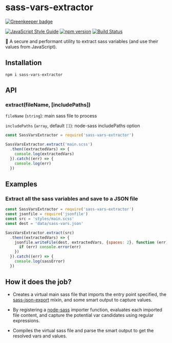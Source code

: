 # sass-vars-extractor

[![Greenkeeper badge](https://badges.greenkeeper.io/d-asensio/sass-vars-extractor.svg)](https://greenkeeper.io/)

[![JavaScript Style Guide](https://img.shields.io/badge/code_style-standard-brightgreen.svg)](https://standardjs.com)
[![npm version](https://badge.fury.io/js/sass-vars-extractor.svg)](https://badge.fury.io/js/sass-vars-extractor)
[![Build Status](https://travis-ci.org/d-asensio/sass-vars-extractor.svg?branch=master)](https://travis-ci.org/d-asensio/sass-vars-extractor)

👾 A secure and performant utility to extract sass variables (and use their values from JavaScript).


## Installation

```
npm i sass-vars-extractor
```


## API

### extract(fileName, [includePaths])

`fileName` (`string`): main sass file to process 

`includePaths` (`array`, default `[]`): node-sass includePaths option


```js
const SassVarsExtractor = require('sass-vars-extractor')

SassVarsExtractor.extract('main.scss')
  .then((extractedVars) => {
    console.log(extractedVars)
  }).catch((err) => {
    console.log(err)
  })
```


## Examples

### Extract all the sass variables and save to a JSON file

```js
const SassVarsExtractor = require('sass-vars-extractor')
const jsonfile = require('jsonfile')
const src = 'styles/main.scss'
const dest = 'data/sass-vars.json'

SassVarsExtractor.extract(src)
  .then((extractedVars) => {
    jsonfile.writeFile(dest, extractedVars, {spaces: 2}, function (err) {
      if (err) console.error(err)
    })
  }).catch((err) => {
    console.log(sassError)
  })
```

## How it does the job?

- Creates a virtual main sass file that imports the entry point specified, the [sass-json-export](https://github.com/oddbird/sass-json-export) mixin, and some smart output to capture values.

- By registering a [node-sass](https://github.com/sass/node-sass) importer function, evaluates each imported file content, and capture the potential var candidates using regular expressions.

- Compiles the virtual sass file and parse the smart output to get the resolved vars and values.
